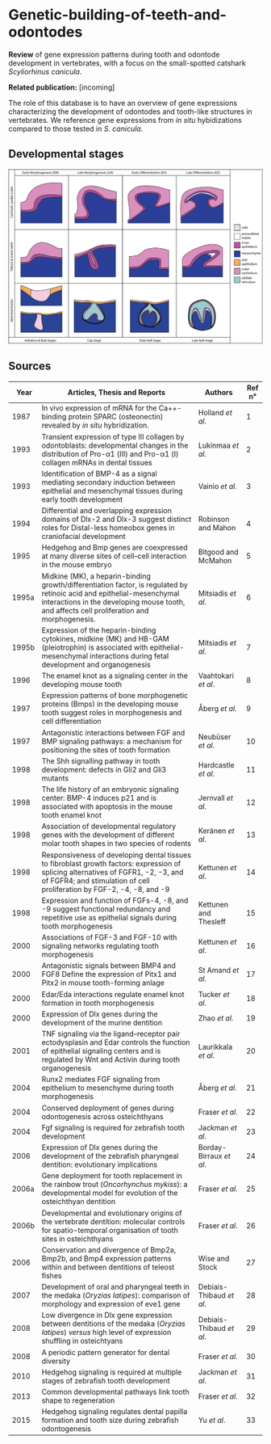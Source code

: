 # Genetic-building-of-teeth-and-odontodes

**Review** of gene expression patterns during tooth and odontode development in vertebrates, with a focus on the small-spotted catshark _Scyliorhinus canicula_. 

**Related publication:** [incoming]

The role of this database is to have an overview of gene expressions characterizing the development of odontodes and tooth-like structures in vertebrates. We reference gene expressions from _in situ_ hybidizations compared to those tested in _S. canicula_.

## Developmental stages
![Number of articles per year](dev_stages.png)

## Sources

| Year |  Articles, Thesis and Reports | Authors | Ref n° |
|------|-------------------------------|---------|--------|
| 1987 | In vivo expression of mRNA for the Ca++-binding protein SPARC (osteonectin) revealed by _in situ_ hybridization. | Holland _et al_. | 1 |
| 1993 | Transient expression of type III collagen by odontoblasts: developmental changes in the distribution of Pro-α1 (III) and Pro-α1 (I) collagen mRNAs in dental tissues | Lukinmaa _et al_. | 2 |
| 1993 | Identification of BMP-4 as a signal mediating secondary induction between epithelial and mesenchymal tissues during early tooth development | Vainio _et al_. | 3 |
| 1994 | Differential and overlapping expression domains of Dlx-2 and Dlx-3 suggest distinct roles for Distal-less homeobox genes in craniofacial development | Robinson and Mahon | 4 |
| 1995 | Hedgehog and Bmp genes are coexpressed at many diverse sites of cell–cell interaction in the mouse embryo | Bitgood and McMahon | 5 |
| 1995a | Midkine (MK), a heparin-binding growth/differentiation factor, is regulated by retinoic acid and epithelial-mesenchymal interactions in the developing mouse tooth, and affects cell proliferation and morphogenesis. | Mitsiadis _et al_. | 6 |
| 1995b | Expression of the heparin-binding cytokines, midkine (MK) and HB-GAM (pleiotrophin) is associated with epithelial-mesenchymal interactions during fetal development and organogenesis | Mitsiadis _et al_. | 7 |
| 1996 | The enamel knot as a signaling center in the developing mouse tooth | Vaahtokari _et al_. | 8 |
| 1997 | Expression patterns of bone morphogenetic proteins (Bmps) in the developing mouse tooth suggest roles in morphogenesis and cell differentiation | Åberg _et al_. | 9 |
| 1997 | Antagonistic interactions between FGF and BMP signaling pathways: a mechanism for positioning the sites of tooth formation | Neubüser _et al_. | 10 |
| 1998 | The Shh signalling pathway in tooth development: defects in Gli2 and Gli3 mutants | Hardcastle _et al_. | 11 |
| 1998 | The life history of an embryonic signaling center: BMP-4 induces p21 and is associated with apoptosis in the mouse tooth enamel knot | Jernvall  _et al_. | 12 |
| 1998 | Association of developmental regulatory genes with the development of different molar tooth shapes in two species of rodents | Keränen _et al_. | 13 |
| 1998 | Responsiveness of developing dental tissues to fibroblast growth factors: expression of splicing alternatives of FGFR1, -2, -3, and of FGFR4; and stimulation of cell proliferation by FGF-2, -4, -8, and -9 | Kettunen _et al_. | 14 |
| 1998 | Expression and function of FGFs-4, -8, and -9 suggest functional redundancy and repetitive use as epithelial signals during tooth morphogenesis | Kettunen and Thesleff | 15 |
| 2000 | Associations of FGF-3 and FGF-10 with signaling networks regulating tooth morphogenesis | Kettunen _et al_. | 16 |
| 2000 | Antagonistic signals between BMP4 and FGF8 Define the expression of Pitx1 and Pitx2 in mouse tooth-forming anlage | St Amand _et al_. | 17 |
| 2000 | Edar/Eda interactions regulate enamel knot formation in tooth morphogenesis | Tucker _et al_. | 18 |
| 2000 | Expression of Dlx genes during the development of the murine dentition | Zhao _et al_. | 19 |
| 2001 | TNF signaling via the ligand–receptor pair ectodysplasin and Edar controls the function of epithelial signaling centers and is regulated by Wnt and Activin during tooth organogenesis | Laurikkala _et al_. | 20 |
| 2004 | Runx2 mediates FGF signaling from epithelium to mesenchyme during tooth morphogenesis | Åberg _et al_. | 21 |
| 2004 | Conserved deployment of genes during odontogenesis across osteichthyans | Fraser _et al_. | 22 |
| 2004 | Fgf signaling is required for zebrafish tooth development | Jackman _et al_. | 23 |
| 2006 | Expression of Dlx genes during the development of the zebrafish pharyngeal dentition: evolutionary implications |  Borday-Birraux _et al_. | 24 |
| 2006a | Gene deployment for tooth replacement in the rainbow trout (_Oncorhynchus mykiss_): a developmental model for evolution of the osteichthyan dentition | Fraser _et al_. | 25 |
| 2006b | Developmental and evolutionary origins of the vertebrate dentition: molecular controls for spatio-temporal organisation of tooth sites in osteichthyans | Fraser _et al_. | 26 |
| 2006 | Conservation and divergence of Bmp2a, Bmp2b, and Bmp4 expression patterns within and between dentitions of teleost fishes | Wise and Stock | 27 |
| 2007 | Development of oral and pharyngeal teeth in the medaka (_Oryzias latipes_): comparison of morphology and expression of eve1 gene | Debiais-Thibaud _et al_. | 28 |
| 2008 | Low divergence in Dlx gene expression between dentitions of the medaka (_Oryzias latipes_) _versus_ high level of expression shuffling in osteichtyans | Debiais-Thibaud _et al_. | 29 |
| 2008 | A periodic pattern generator for dental diversity | Fraser _et al_. | 30 |
| 2010 | Hedgehog signaling is required at multiple stages of zebrafish tooth development | Jackman _et al_. | 31 |
| 2013 | Common developmental pathways link tooth shape to regeneration | Fraser _et al_. | 32 |
| 2015 | Hedgehog signaling regulates dental papilla formation and tooth size during zebrafish odontogenesis | Yu _et al_. | 33 |
